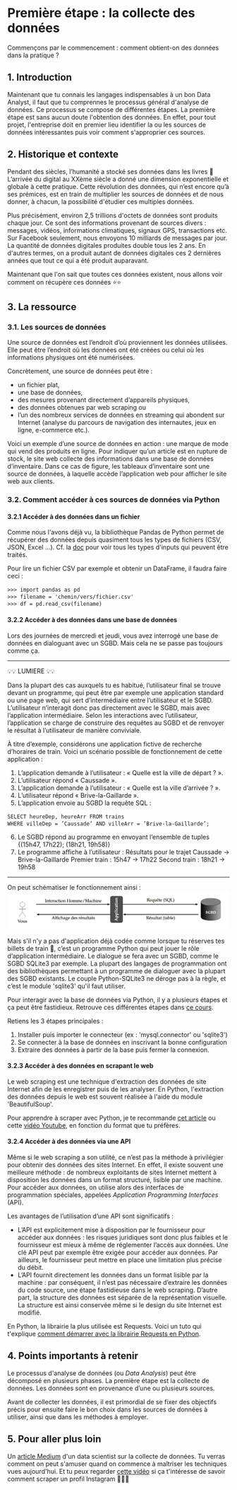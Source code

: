# Première étape : la collecte des données
Commençons par le commencement : comment obtient-on des données dans la pratique ?

## 1. Introduction
Maintenant que tu connais les langages indispensables à un bon Data Analyst, il faut que tu comprennes le processus général d'analyse de données. Ce processus se compose de différentes étapes. La première étape est sans aucun doute l'obtention des données. En effet, pour tout projet, l'entreprise doit en premier lieu identifier la ou les sources de données intéressantes puis voir comment s'approprier ces sources.

## 2. Historique et contexte
Pendant des siècles, l’humanité a stocké ses données dans les livres 📝 L’arrivée du digital au XXème siècle a donné une dimension exponentielle et globale à cette pratique. Cette révolution des données, qui n’est encore qu’à ses prémices, est en train de multiplier les sources de données et de nous donner, à chacun, la possibilité d'étudier ces multiples données.

Plus précisément, environ 2,5 trillions d'octets de données sont produits chaque jour. Ce sont des informations provenant de sources divers : messages, vidéos, informations climatiques, signaux GPS, transactions etc. Sur Facebook seulement, nous envoyons 10 milliards de messages par jour. La quantité de données digitales produites double tous les 2 ans. En d'autres termes, on a produit autant de données digitales ces 2 dernières années que tout ce qui a été produit auparavant. 

Maintenant que l'on sait que toutes ces données existent, nous allons voir comment on récupère ces données ⭐️⭐️

## 3. La ressource

### 3.1. Les sources de données
Une source de données est l’endroit d’où proviennent les données utilisées. Elle peut être l’endroit où les données ont été créées ou celui où les informations physiques ont été numérisées. 

Concrètement, une source de données peut être : 
- un fichier plat, 
- une base de données, 
- des mesures provenant directement d’appareils physiques, 
- des données obtenues par web scraping ou 
- l’un des nombreux services de données en streaming qui abondent sur Internet (analyse du parcours de navigation des internautes, jeux en ligne, e-commerce etc.).

Voici un exemple d’une source de données en action : une marque de mode qui vend des produits en ligne. Pour indiquer qu’un article est en rupture de stock, le site web collecte des informations dans une base de données d’inventaire. Dans ce cas de figure, les tableaux d’inventaire sont une source de données, à laquelle accède l’application web pour afficher le site web aux clients.


### 3.2. Comment accéder à ces sources de données via Python

#### 3.2.1 Accéder à des données dans un fichier 
Comme nous l'avons déjà vu, la bibliothèque Pandas de Python permet de récupérer des données depuis quasiment tous les types de fichiers (CSV, JSON, Excel ...). Cf. la [doc](https://pandas.pydata.org/pandas-docs/dev/user_guide/io.html) pour voir tous les types d'inputs qui peuvent être traités. 

Pour lire un fichier CSV par exemple et obtenir un DataFrame, il faudra faire ceci : 
```
>>> import pandas as pd
>>> filename = 'chemin/vers/fichier.csv'
>>> df = pd.read_csv(filename)
```

#### 3.2.2 Accéder à des données dans une base de données
Lors des journées de mercredi et jeudi, vous avez interrogé une base de données en dialoguant avec un SGBD. Mais cela ne se passe pas toujours comme ça. 

___

💡💡  LUMIERE 💡💡

Dans la plupart des cas auxquels tu es habitué, l’utilisateur final se trouve devant un programme, qui peut être par exemple une application standard ou une page web, qui sert d’intermédiaire entre l’utilisateur et le SGBD. L’utilisateur n’interagit donc pas directement avec le SGBD, mais avec l’application intermédiaire. Selon les interactions avec l’utilisateur, l’application se charge de construire des requêtes au SGBD et de renvoyer le résultat à l’utilisateur de manière conviviale.

À titre d’exemple, considérons une application fictive de recherche d’horaires de train. Voici un scénario possible de fonctionnement de cette application :
1. L’application demande à l’utilisateur : « Quelle est la ville de départ ? ».
2. L’utilisateur répond « Caussade ».
3. L’application demande à l’utilisateur : « Quelle est la ville d’arrivée ? ».
4. L’utilisateur répond « Brive-la-Gaillarde ».
5. L’application envoie au SGBD la requête SQL :
```
SELECT heureDep, heureArr FROM trains
WHERE villeDep = ’Caussade’ AND villeArr = ’Brive-la-Gaillarde’;
```
6. Le SGBD répond au programme en envoyant l’ensemble de tuples {(15h47, 17h22); (18h21, 19h58)}
7. Le programme affiche à l’utilisateur :
Résultats pour le trajet Caussade -> Brive-la-Gaillarde
Premier train : 15h47 -> 17h22
Second train : 18h21 -> 19h58

___

On peut schématiser le fonctionnement ainsi :
![fonctionnement](https://github.com/TheHackingProject/data-analyst/blob/master/week_02/day_01/Capture%20d%E2%80%99%C3%A9cran%20(76).png)


Mais s'il n'y a pas d'application déjà codée comme lorsque tu réserves tes billets de train 😤, c’est un programme Python qui peut jouer le rôle d’application intermédiaire. Le dialogue se fera avec un SGBD, comme le SGBD SQLite3 par exemple. La plupart des langages de programmation ont des bibliothèques permettant à un programme de dialoguer avec la plupart des SGBD existants. Le couple Python-SQLite3 ne déroge pas à la règle, et c’est le module 'sqlite3' qu'il faut utiliser.

Pour interagir avec la base de données via Python, il y a plusieurs étapes et ça peut être fastidieux. 
Retrouve ces différentes étapes dans [ce cours](https://python.antoinepernot.fr/cours.php?course=chap6). 

Retiens les 3 étapes principales : 
1) Installer puis importer le connecteur (ex : 'mysql.connector' ou 'sqlite3')
2) Se connecter à la base de données en inscrivant la bonne configuration
3) Extraire des données à partir de la base puis fermer la connexion.


#### 3.2.3 Accéder à des données en scrapant le web

Le web scraping est une technique d'extraction des données de site Internet afin de les enregistrer puis de les analyser. En Python, l'extraction des données depuis le web est souvent réalisée à l'aide du module 'BeautifulSoup'.

Pour apprendre à scraper avec Python, je te recommande [cet article](https://medium.com/france-school-of-ai/web-scraping-avec-python-apprenez-%C3%A0-utiliser-beautifulsoup-proxies-et-un-faux-user-agent-d7bfb66b6556) ou cette [vidéo Youtube](https://www.youtube.com/watch?v=Wvc2ZqdIPpk), en fonction du format que tu préfères.


#### 3.2.4 Accéder à des données via une API

Même si le web scraping a son utilité, ce n’est pas la méthode à privilégier pour obtenir des données des sites Internet. En effet, il existe souvent une meilleure méthode : de nombreux exploitants de sites Internet mettent à disposition les données dans un format structuré, lisible par une machine. Pour accéder aux données, on utilise alors des interfaces de programmation spéciales, appelées *Application Programming Interfaces* (API).

Les avantages de l’utilisation d’une API sont significatifs :
- L’API est explicitement mise à disposition par le fournisseur pour accéder aux données : les risques juridiques sont donc plus faibles et le fournisseur est mieux à même de réglementer l’accès aux données. Une clé API peut par exemple être exigée pour accéder aux données. Par ailleurs, le fournisseur peut mettre en place une limitation plus précise du débit.
- L’API fournit directement les données dans un format lisible par la machine : par conséquent, il n’est pas nécessaire d’extraire les données du code source, une étape fastidieuse dans le web scraping. D’autre part, la structure des données est séparée de la représentation visuelle. La structure est ainsi conservée même si le design du site Internet est modifié.

En Python, la librairie la plus utilisée est Requests. Voici un tuto qui t'explique [comment démarrer avec la librairie Requests en Python](https://www.digitalocean.com/community/tutorials/how-to-get-started-with-the-requests-library-in-python-fr).


## 4. Points importants à retenir
Le processus d'analyse de données (ou *Data Analysis*) peut être décomposé en plusieurs phases. La première étape est la collecte de données. Les données sont en provenance d’une ou plusieurs sources. 

Avant de collecter les données, il est primordial de se fixer des objectifs précis pour ensuite faire le bon choix dans les sources de données à utiliser, ainsi que dans les méthodes à employer.


## 5. Pour aller plus loin
Un [article Medium](https://medium.com/@rachidj/collecter-les-donn%C3%A9es-rapidement-et-efficacement-df7dd78b1ac0) d'un data scientist sur la collecte de données. Tu verras comment on peut s'amuser quand on commence à maîtriser les techniques vues aujourd'hui.
Et tu peux regarder [cette vidéo](https://www.youtube.com/watch?v=HYNZixyYrW4) si ça t'intéresse de savoir comment scraper un profil Instagram 👹👹👹
